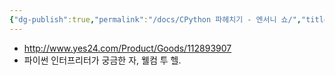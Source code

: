 ```yaml
---
{"dg-publish":true,"permalink":"/docs/CPython 파헤치기 - 엔서니 쇼/","title":"CPython 파헤치기 - 엔서니 쇼"}
---
```


- http://www.yes24.com/Product/Goods/112893907
- 파이썬 인터프리터가 궁금한 자, 웰컴 투 헬.
